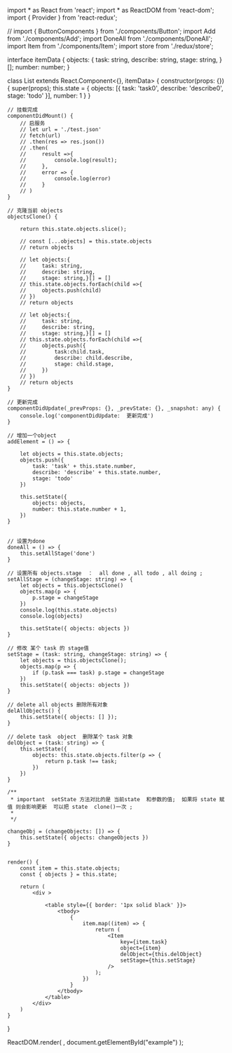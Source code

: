 import * as React from 'react';
import * as ReactDOM from 'react-dom';
import { Provider } from 'react-redux';

// import { ButtonComponents } from './components/Button';
import Add from './components/Add';
import DoneAll from './components/DoneAll';
import Item from './components/Item';
import store from './redux/store';

interface itemData {
    objects: {
        task: string,
        describe: string,
        stage: string,
    }[];
    number: number;
}


class List extends React.Component<{}, itemData> {
    constructor(props: {}) {
        super(props);
        this.state = { objects: [{ task: 'task0', describe: 'describe0', stage: 'todo' }], number: 1 }
    }

    // 挂载完成
    componentDidMount() {
        // 启服务
        // let url = './test.json'
        // fetch(url)
        // .then(res => res.json())
        // .then(
        //     result =>{
        //         console.log(result);
        //     },
        //     error => {
        //         console.log(error)
        //     }
        // )
    }

    // 克隆当前 objects
    objectsClone() {

        return this.state.objects.slice();

        // const [...objects] = this.state.objects
        // return objects

        // let objects:{        
        //     task: string,
        //     describe: string,
        //     stage: string,}[] = []
        // this.state.objects.forEach(child =>{
        //     objects.push(child)
        // })
        // return objects

        // let objects:{        
        //     task: string,
        //     describe: string,
        //     stage: string,}[] = []
        // this.state.objects.forEach(child =>{
        //     objects.push({
        //         task:child.task,
        //         describe: child.describe,
        //         stage: child.stage,
        //     })
        // })
        // return objects
    }

    // 更新完成
    componentDidUpdate(_prevProps: {}, _prevState: {}, _snapshot: any) {
        console.log('componentDidUpdate:  更新完成')
    }

    // 增加一个object
    addElement = () => {

        let objects = this.state.objects;
        objects.push({
            task: 'task' + this.state.number,
            describe: 'describe' + this.state.number,
            stage: 'todo'
        })

        this.setState({
            objects: objects,
            number: this.state.number + 1,
        })
    }


    // 设置为done
    doneAll = () => {
        this.setAllStage('done')
    }

    // 设置所有 objects.stage  ：  all done , all todo , all doing ;
    setAllStage = (changeStage: string) => {
        let objects = this.objectsClone()
        objects.map(p => {
            p.stage = changeStage
        })
        console.log(this.state.objects)
        console.log(objects)

        this.setState({ objects: objects })
    }

    // 修改 某个 task 的 stage值
    setStage = (task: string, changeStage: string) => {
        let objects = this.objectsClone();
        objects.map(p => {
            if (p.task === task) p.stage = changeStage
        })
        this.setState({ objects: objects })
    }

    // delete all objects 删除所有对象
    delAllObjects() {
        this.setState({ objects: [] });
    }

    // delete task  object  删除某个 task 对象
    delObject = (task: string) => {
        this.setState({
            objects: this.state.objects.filter(p => {
                return p.task !== task;
            })
        })
    }

    /**
     * important  setState 方法对比的是 当前state  和参数的值;  如果将 state 赋值 则会影响更新  可以把 state  clone()一次 ;
     * 
     */

    changeObj = (changeObjects: []) => {
        this.setState({ objects: changeObjects })
    }


    render() {
        const item = this.state.objects;
        const { objects } = this.state;

        return (
            <div >
   
                <table style={{ border: '1px solid black' }}>
                    <tbody>
                        {
                            item.map((item) => {
                                return (
                                    <Item
                                        key={item.task}
                                        object={item}
                                        delObject={this.delObject}
                                        setStage={this.setStage}
                                    />
                                );
                            })
                        }
                    </tbody>
                </table>
            </div>
        )
    }
}



ReactDOM.render(
    <Provider store={store}>
        <List />
    </Provider>,
    document.getElementById("example")
);